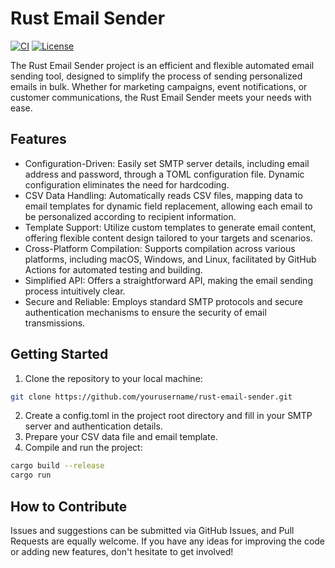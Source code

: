 # Rust Email Sender


[![CI](https://github.com/YJack0000/email-sender/actions/workflows/release.yml/badge.svg)](https://github.com/YJack0000/email-sender/actions/workflows/release.yml)
[![License](https://img.shields.io/github/license/YJack0000/email-sender)](https://github.com/YJack0000/email-sender/blob/main/LICENSE)

The Rust Email Sender project is an efficient and flexible automated email sending tool, designed to simplify the process of sending personalized emails in bulk. Whether for marketing campaigns, event notifications, or customer communications, the Rust Email Sender meets your needs with ease.

## Features

- Configuration-Driven: Easily set SMTP server details, including email address and password, through a TOML configuration file. Dynamic configuration eliminates the need for hardcoding.
- CSV Data Handling: Automatically reads CSV files, mapping data to email templates for dynamic field replacement, allowing each email to be personalized according to recipient information.
- Template Support: Utilize custom templates to generate email content, offering flexible content design tailored to your targets and scenarios.
- Cross-Platform Compilation: Supports compilation across various platforms, including macOS, Windows, and Linux, facilitated by GitHub Actions for automated testing and building.
- Simplified API: Offers a straightforward API, making the email sending process intuitively clear.
- Secure and Reliable: Employs standard SMTP protocols and secure authentication mechanisms to ensure the security of email transmissions.

## Getting Started

1. Clone the repository to your local machine:

```bash
git clone https://github.com/yourusername/rust-email-sender.git
```

2. Create a config.toml in the project root directory and fill in your SMTP server and authentication details.
3. Prepare your CSV data file and email template.
4. Compile and run the project:

```bash
cargo build --release
cargo run
```

## How to Contribute

Issues and suggestions can be submitted via GitHub Issues, and Pull Requests are equally welcome. If you have any ideas for improving the code or adding new features, don't hesitate to get involved!
